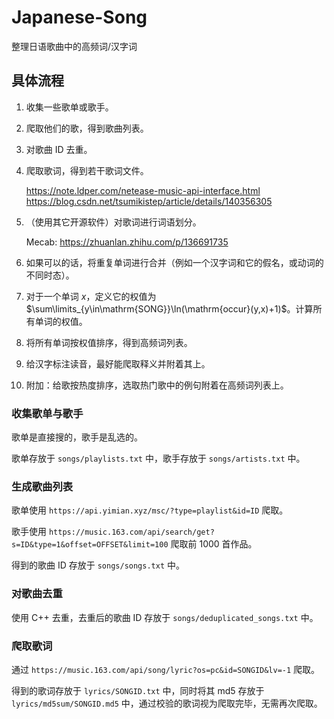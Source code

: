 # Japanese-Song
整理日语歌曲中的高频词/汉字词

## 具体流程

1. 收集一些歌单或歌手。
1. 爬取他们的歌，得到歌曲列表。
1. 对歌曲 ID 去重。
1. 爬取歌词，得到若干歌词文件。

	https://note.ldper.com/netease-music-api-interface.html
	https://blog.csdn.net/tsumikistep/article/details/140356305

1. （使用其它开源软件）对歌词进行词语划分。

    Mecab: https://zhuanlan.zhihu.com/p/136691735

1. 如果可以的话，将重复单词进行合并（例如一个汉字词和它的假名，或动词的不同时态）。
1. 对于一个单词 $x$，定义它的权值为 $\sum\limits_{y\in\mathrm{SONG}}\ln(\mathrm{occur}(y,x)+1)$。计算所有单词的权值。
1. 将所有单词按权值排序，得到高频词列表。
1. 给汉字标注读音，最好能爬取释义并附着其上。
1. 附加：给歌按热度排序，选取热门歌中的例句附着在高频词列表上。

### 收集歌单与歌手

歌单是直接搜的，歌手是乱选的。

歌单存放于 `songs/playlists.txt` 中，歌手存放于 `songs/artists.txt` 中。

### 生成歌曲列表

歌单使用 `https://api.yimian.xyz/msc/?type=playlist&id=ID` 爬取。

歌手使用 `https://music.163.com/api/search/get?s=ID&type=1&offset=OFFSET&limit=100` 爬取前 $1000$ 首作品。

得到的歌曲 ID 存放于 `songs/songs.txt` 中。

### 对歌曲去重

使用 C++ 去重，去重后的歌曲 ID 存放于 `songs/deduplicated_songs.txt` 中。

### 爬取歌词

通过 `https://music.163.com/api/song/lyric?os=pc&id=SONGID&lv=-1` 爬取。

得到的歌词存放于 `lyrics/SONGID.txt` 中，同时将其 md5 存放于 `lyrics/md5sum/SONGID.md5` 中，通过校验的歌词视为爬取完毕，无需再次爬取。